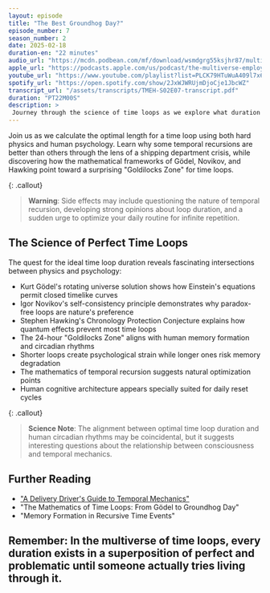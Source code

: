 ```yaml
---
layout: episode
title: "The Best Groundhog Day?"
episode_number: 7
season_number: 2
date: 2025-02-18
duration-en: "22 minutes"
audio_url: "https://mcdn.podbean.com/mf/download/wsmdgrg55ksjhr87/multiverse-employee-handbook-s02e07-the-best-groundhog-day.mp3"
apple_url: "https://podcasts.apple.com/us/podcast/the-multiverse-employee-handbook/id1764134739"
youtube_url: "https://www.youtube.com/playlist?list=PLCK79HTuWuA409l7x6iRN_icn0xZFzamp"
spotify_url: "https://open.spotify.com/show/2JxWJWRUjmDjoCje1JbcWZ"
transcript_url: "/assets/transcripts/TMEH-S02E07-transcript.pdf"
duration: "PT22M00S"
description: >
 Journey through the science of time loops as we explore what duration makes the perfect Groundhog Day scenario, featuring a hapless delivery driver's increasingly frustrated attempts to complete a simple delivery to Woodstock, Illinois.
---
```


Join us as we calculate the optimal length for a time loop using both hard physics and human psychology. Learn why some temporal recursions are better than others through the lens of a shipping department crisis, while discovering how the mathematical frameworks of Gödel, Novikov, and Hawking point toward a surprising "Goldilocks Zone" for time loops.

{: .callout}
> **Warning**: Side effects may include questioning the nature of temporal recursion, developing strong opinions about loop duration, and a sudden urge to optimize your daily routine for infinite repetition.

## The Science of Perfect Time Loops
The quest for the ideal time loop duration reveals fascinating intersections between physics and psychology:

* Kurt Gödel's rotating universe solution shows how Einstein's equations permit closed timelike curves
* Igor Novikov's self-consistency principle demonstrates why paradox-free loops are nature's preference
* Stephen Hawking's Chronology Protection Conjecture explains how quantum effects prevent most time loops
* The 24-hour "Goldilocks Zone" aligns with human memory formation and circadian rhythms
* Shorter loops create psychological strain while longer ones risk memory degradation
* The mathematics of temporal recursion suggests natural optimization points
* Human cognitive architecture appears specially suited for daily reset cycles

{: .callout}
> **Science Note**: The alignment between optimal time loop duration and human circadian rhythms may be coincidental, but it suggests interesting questions about the relationship between consciousness and temporal mechanics.

## Further Reading
* ["A Delivery Driver's Guide to Temporal Mechanics"](/blog/delivery-driver-guide-temporal-mechanics/)
* "The Mathematics of Time Loops: From Gödel to Groundhog Day"
* "Memory Formation in Recursive Time Events"

Remember: In the multiverse of time loops, every duration exists in a superposition of perfect and problematic until someone actually tries living through it.
---
